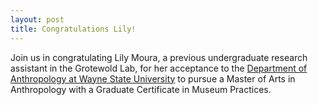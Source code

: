 ```yaml
---
layout: post
title: Congratulations Lily!
---
```


Join us in congratulating Lily Moura, a previous undergraduate research assistant in the Grotewold Lab, for her acceptance to the [Department of Anthropology at Wayne State University](https://clas.wayne.edu/anthropology/programs) to pursue a Master of Arts in Anthropology with a Graduate Certificate in Museum Practices.
